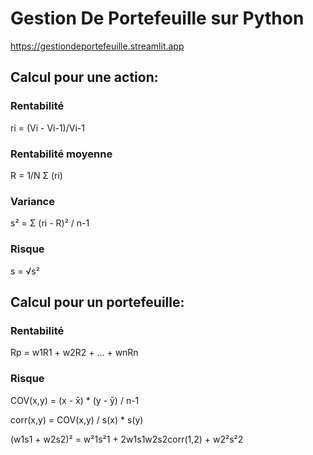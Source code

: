 # Gestion De Portefeuille sur Python

https://gestiondeportefeuille.streamlit.app

## Calcul pour une action:

### Rentabilité
ri = (Vi - Vi-1)/Vi-1

### Rentabilité moyenne
R = 1/N Σ (ri) 

### Variance
s² = Σ (ri - R)² / n-1

### Risque
s = √s²


## Calcul pour un portefeuille: 

### Rentabilité 
Rp = w1R1 + w2R2 + ... + wnRn

### Risque
COV(x,y) = (x - x̄) * (y - ȳ) / n-1

corr(x,y) = COV(x,y) / s(x) * s(y)

(w1s1 + w2s2)² = w²1s²1 + 2w1s1w2s2corr(1,2) + w2²s²2

